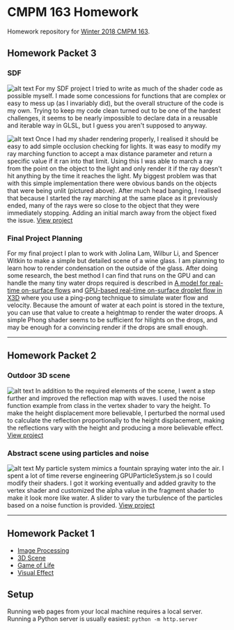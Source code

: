 # CMPM 163 Homework
Homework repository for [Winter 2018 CMPM 163](https://creativecoding.soe.ucsc.edu/courses/cmpm163/).

## Homework Packet 3

### SDF
![alt text](https://cyreb7.github.io/cmpm-163-homework/hw3/images/sdf.png "SDF")
For my SDF project I tried to write as much of the shader code as possible myself. I made some concessions for functions that are complex or easy to mess up (as I invariably did), but the overall structure of the code is my own. Trying to keep my code clean turned out to be one of the hardest challenges, it seems to be nearly impossible to declare data in a reusable and iterable way in GLSL, but I guess you aren't supposed to anyway.

![alt text](https://cyreb7.github.io/cmpm-163-homework/hw3/images/sdf-bad.png "Errors rendering SDF shadows")
Once I had my shader rendering properly, I realised it should be easy to add simple occlusion checking for lights. It was easy to modify my ray marching function to accept a max distance parameter and return a specific value if it ran into that limit. Using this I was able to march a ray from the point on the object to the light and only render it if the ray doesn't hit anything by the time it reaches the light. My biggest problem was that with this simple implementation there were obvious bands on the objects that were being unlit (pictured above). After much head banging, I realised that because I started the ray marching at the same place as it previously ended, many of the rays were so close to the object that they were immediately stopping. Adding an initial march away from the object fixed the issue. [View project](https://cyreb7.github.io/cmpm-163-homework/hw3/sdf.html)


### Final Project Planning
For my final project I plan to work with Jolina Lam, Wilbur Li, and Spencer Witkin to make a simple but detailed scene of a wine glass. I am planning to learn how to render condensation on the outside of the glass. After doing some research, the best method I can find that runs on the GPU and can handle the many tiny water drops required is described in [A model for real-time on-surface flows](https://idp.springer.com/authorize/casa?redirect_uri=https://link.springer.com/content/pdf/10.1007/s00371-007-0207-7.pdf&casa_token=YHUYXrPxzy4AAAAA:Yv-3JMJURrEsRKZeJ9GpxBEnCa_rRvHtx98gf-Kn76qWUBFy379Ft9fXa0VhjbSgovyzjxONISiS4s51RA) and [GPU-based real-time on-surface droplet flow in X3D](http://citeseerx.ist.psu.edu/viewdoc/download?doi=10.1.1.464.4779&rep=rep1&type=pdf) where you use a ping-pong technique to simulate water flow and velocity. Because the amount of water at each point is stored in the texture, you can use that value to create a heightmap to render the water droops. A simple Phong shader seems to be sufficient for hilights on the drops, and may be enough for a convincing render if the drops are small enough.

---

## Homework Packet 2
### Outdoor 3D scene
![alt text](https://cyreb7.github.io/cmpm-163-homework/hw2/textures/OutdoorScene.jpg "Outdoor scene")
In addition to the required elements of the scene, I went a step further and improved the reflection map with waves. I used the noise function example from class in the vertex shader to vary the height. To make the height displacement more believable, I perturbed the normal used to calculate the reflection proportionally to the height displacement, making the reflections vary with the height and producing a more believable effect. [View project](https://cyreb7.github.io/cmpm-163-homework/hw2/OutdoorScene.html)

### Abstract scene using particles and noise
![alt text](https://cyreb7.github.io/cmpm-163-homework/hw2/textures/ParticlesAndNoise.jpg "Particle system")
My particle system mimics a fountain spraying water into the air. I spent a lot of time reverse engineering GPUParticleSystem.js so I could modify their shaders. I got it working eventually and added gravity to the vertex shader and customized the alpha value in the fragment shader to make it look more like water. A slider to vary the turbulence of the particles based on a noise function is provided. [View project](https://cyreb7.github.io/cmpm-163-homework/hw2/ParticlesAndNoise.html)

---

## Homework Packet 1
* [Image Processing](https://cyreb7.github.io/cmpm-163-homework/hw1/imageProcessing.html)
* [3D Scene](https://cyreb7.github.io/cmpm-163-homework/hw1/3dscene.html)
* [Game of Life](https://cyreb7.github.io/cmpm-163-homework/hw1/gameOfLife.html)
* [Visual Effect](https://cyreb7.github.io/cmpm-163-homework/hw1/Homework1D.pdf)

## Setup
Running web pages from your local machine requires a local server. Running a Python server is usually easiest:
```python -m http.server```
